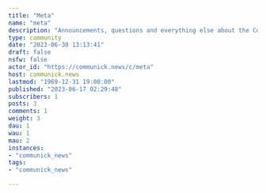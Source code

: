 ```yaml
---
title: "Meta" 
name: "meta"
description: "Announcements, questions and everything else about the Communick instance and its members. "
type: community
date: "2023-06-30 13:13:41"
draft: false
nsfw: false
actor_id: "https://communick.news/c/meta"
host: communick.news
lastmod: "1969-12-31 19:00:00"
published: "2023-06-17 02:29:48"
subscribers: 1
posts: 3
comments: 1
weight: 3
dau: 1
wau: 1
mau: 2
instances:
- "communick_news"
tags: 
- "communick_news"

---
```

